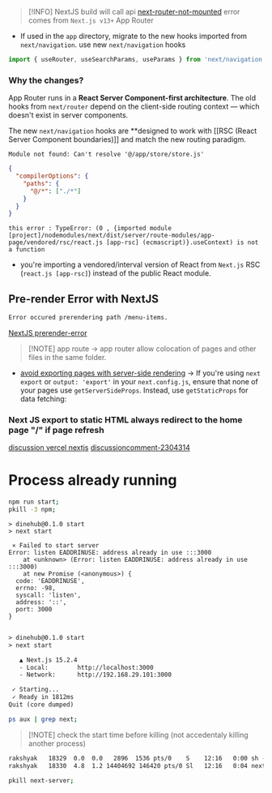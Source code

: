 > [!INFO] NextJS build will call api 
[next-router-not-mounted](https://nextjs.org/docs/messages/next-router-not-mounted)
error comes from `Next.js v13+` App Router
- If used in the `app` directory, migrate to the new hooks imported from `next/navigation`.
use new `next/navigation` hooks
```js
import { useRouter, useSearchParams, useParams } from 'next/navigation'
```

### Why the changes?
App Router runs in a **React Server Component-first architecture**. The old hooks from `next/router` depend on the client-side routing context — which doesn't exist in server components.

The new `next/navigation` hooks are **designed to work with [[RSC (React Server Component boundaries)]] and match the new routing paradigm.

```text
Module not found: Can't resolve '@/app/store/store.js'
```

```json
{
  "compilerOptions": {
    "paths": {
      "@/*": ["./*"]
    }
  }
}

```

```text
this error : TypeError: (0 , {imported module [project]/nodemodules/next/dist/server/route-modules/app-page/vendored/rsc/react.js [app-rsc] (ecmascript)}.useContext) is not a function
```

- you're importing a vendored/interval version of React from `Next.js` RSC (`react.js [app-rsc]`) instead of the public React module.

## Pre-render Error with NextJS
```txt
Error occured prerendering path /menu-items.
```
[NextJS prerender-error](https://nextjs.org/docs/messages/prerender-error)

> [!NOTE] app route -> app router allow colocation of pages and other files in the same folder.

- [avoid exporting pages with server-side rendering](https://nextjs.org/docs/messages/prerender-error#4-avoid-exporting-pages-with-server-side-rendering) -> If you're using `next export` or `output: 'export'` in your `next.config.js`, ensure that none of your pages use `getServerSideProps`. Instead, use `getStaticProps` for data fetching:

### Next JS export to static HTML always redirect to the home page "/" if page refresh
[discussion vercel nextjs](https://github.com/vercel/next.js/discussions/10522)
[discussioncomment-2304314](https://github.com/vercel/next.js/discussions/10522#discussioncomment-2304314)


# Process already running
```bash
npm run start;
pkill -3 npm;
```

```text
> dinehub@0.1.0 start
> next start

 ⨯ Failed to start server
Error: listen EADDRINUSE: address already in use :::3000
    at <unknown> (Error: listen EADDRINUSE: address already in use :::3000)
    at new Promise (<anonymous>) {
  code: 'EADDRINUSE',
  errno: -98,
  syscall: 'listen',
  address: '::',
  port: 3000
}

```

```txt

> dinehub@0.1.0 start
> next start

   ▲ Next.js 15.2.4
   - Local:        http://localhost:3000
   - Network:      http://192.168.29.101:3000

 ✓ Starting...
 ✓ Ready in 1812ms
Quit (core dumped)

```

```bash
ps aux | grep next;
```


> [!NOTE] check the start time before killing (not accedentaly killing another process)
```txt
rakshyak   18329  0.0  0.0   2896  1536 pts/0    S    12:16   0:00 sh -c next start
rakshyak   18330  4.8  1.2 14404692 146420 pts/0 Sl   12:16   0:04 next-server (v15.2.4)

```

```bash
pkill next-server;
```